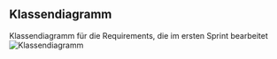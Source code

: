 ## Klassendiagramm
Klassendiagramm für die Requirements, die im ersten Sprint bearbeitet 
![Klassendiagramm](/KlassenDiagramm.png)
